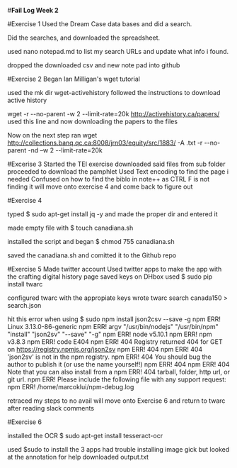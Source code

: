 


#**Fail Log Week 2**

#Exercise 1
Used the Dream Case data bases and did a search.

Did the searches, and downloaded the spreadsheet.

used nano notepad.md to list my search URLs and update what info i found.

dropped the downloaded csv and new note pad into github

#Exercise 2
Began Ian Milligan's wget tutorial 

used the mk dir wget-activehistory
followed the instructions to download active history

wget -r --no-parent -w 2 --limit-rate=20k http://activehistory.ca/papers/ 
used this line and now downloading the papers to the files

Now on the next step
ran wget http://collections.banq.qc.ca:8008/jrn03/equity/src/1883/ -A .txt -r --no-parent -nd –w 2 --limit-rate=20k

#Excerise 3
Started the TEI exercise
downloaded said files from sub folder
proceeded to download the pamphlet
Used Text encoding to find the page i needed
Confused on how to find the biblo in note++ as CTRL F  is not finding it
will move onto exercise 4 and come back to figure out

#Exercise 4

typed $ sudo apt-get install jq -y and made the proper dir and entered it

made empty file with $ touch canadiana.sh

installed the script and began $ chmod 755 canadiana.sh

saved the canadiana.sh and comitted it to the Github repo

#Exercise 5
Made twitter account
Used twitter apps to make the app with the crafting digital history page
saved keys
on DHbox used $ sudo pip install twarc

configured twarc with the appropiate keys
wrote twarc search canada150 > search.json

hit this error when using $ sudo npm install json2csv --save -g
npm ERR! Linux 3.13.0-86-generic
npm ERR! argv "/usr/bin/nodejs" "/usr/bin/npm" "install" "json2sv" "--save" "-g"
npm ERR! node v5.10.1
npm ERR! npm  v3.8.3
npm ERR! code E404
npm ERR! 404 Registry returned 404 for GET on https://registry.npmjs.org/json2sv
npm ERR! 404 
npm ERR! 404  'json2sv' is not in the npm registry.
npm ERR! 404 You should bug the author to publish it (or use the name yourself!)
npm ERR! 404 
npm ERR! 404 Note that you can also install from a
npm ERR! 404 tarball, folder, http url, or git url.
npm ERR! Please include the following file with any support request:
npm ERR!     /home/marcoklui/npm-debug.log

retraced my steps to no avail will move onto Exercise 6 and return to twarc after reading slack comments

#Exercise 6

installed the OCR $ sudo apt-get install tesseract-ocr

used $sudo to install the 3 apps 
had trouble installing image gick but looked at the annotation for help
downloaded output.txt






